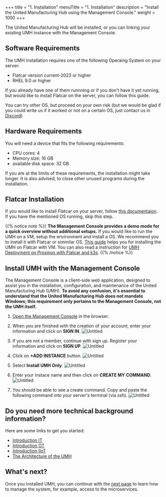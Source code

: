 +++
title = "1. Installation"
menuTitle = "1. Installation"
description = "Install the United Manufacturing Hub using the Management Console."
weight = 1000
+++


  The United Manufacturing Hub will be installed, or you can linking your existing UMH instance with the Management Console.

## Software Requirements
  The UMH installation requires one of the following Operaing System on your server:
  - Flatcar version current-2023 or higher
  - RHEL 9.0 or higher

  If you already have one of them runnning or if you don't have it yet running, but would like to install Flatcar on the server, you can follow this guide.

  You can try other OS, but proceed on your own risk (but we would be glad if you could write us if it worked or not on a certain OS, just contact us in [Discord](https://discord.gg/F9mqkZnm9d))

## Hardware Requirements

  You will need a device that fits the following requirements:
  - CPU cores: 4
  - Memory size: 16 GB
  - available disk space: 32 GB

  If you are at the limits of these requirements, the installation might take 
  longer. It is also advised, to close other unused programs during the
  installation.


## Flatcar Installation
  If you would like to install Flatcar on your server, follow [this documentaion](https://umh.docs.umh.app/docs/production-guide/installation/flatcar-installation-bare-metal/). If you have the mentioned OS running, skip this step.

  {{% notice note %}}
  **The Management Console provides a demo mode for a quick overview without additional setups.**
  If you would like to run the UMH on a VM, setup the environment and install a OS. We recommend you to install it with Flatcar or simmilar OS. [This guide](https://umh.docs.umh.app/docs/production-guide/installation/flatcar-installation-virtual-machine/) helps you for installing the UMH on Flatcar with VM.
  You can also read a instruction for [UMH Deployment on Proxmox with Flatcar and k3s](https://learn.umh.app/course/flatcar-installation-on-proxmox/).
  {{% /notice %}}


## Install UMH with the Management Console

  The Management Console is a client-side web application, designed to assist you in 
  the installation, configuration, and maintenance of the United Manufacturing
  Hub (UMH).
  **To avoid any confusion, it's essential to understand that the 
  United Manufacturing Hub does not mandate Windows; this requirement
  only pertains to the Management Console, not the UMH itself.**
  
1. [Open the Management Console](https://management.umh.app/) in the browser.

2. When you are finished with the creation of your account, enter your information and click on **SIGN IN**.
![Untitled](/images/getstarted/installation/signin.png)

3. If you are not a member, continue with sign up. Register your information and click on **SIGN UP**.
![Untitled](/images/getstarted/installation/signup.png)

4. Click on **+ADD INSTANCE** button.
![Untitled](/images/getstarted/installation/dashboard.png)

5. Select **Install UMH Only**.
![Untitled](/images/getstarted/installation/addinstance.png)

6. Enter your instace name and then click on **CREATE MY COMMAND**.
![Untitled](/images/getstarted/installation/entername.png)

7. You should be able to see a create command. Copy and paste the following command into your server's terminal (via ssh).
![Untitled](/images/getstarted/installation/command.png)

## Do you need more technical background information?

  Here are some links to get you started:
 

  - [Introduction IT](https://learn.umh.app/course/introduction-into-it-ot-information-technology/)
  - [Introduction OT](https://learn.umh.app/course/introduction-into-it-ot-operational-technology-ot/)
  - [Introduction IIoT](https://learn.umh.app/course/introduction-into-it-ot-industrial-internet-of-things-iiot/)
  - [The Architecture of the UMH](https://umh.docs.umh.app/docs/architecture/)    

## What's next?

  Once you installed UMH, you can continue with the
  [next page](/docs/getstarted/managingthesystem) to learn how to manage the system, for example, access to the microservices.